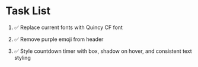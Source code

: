 # Task List

1. ✅ Replace current fonts with Quincy CF font

2. ✅ Remove purple emoji from header

3. ✅ Style countdown timer with box, shadow on hover, and consistent text styling


